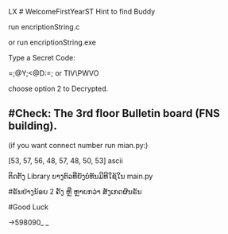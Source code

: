 LX # WelcomeFirstYearST
Hint to find Buddy

run encriptionString.c

or run encriptionString.exe

Type a Secret Code:

=;@Y;<@D:=; 
 or 
TIV\PWVO

choose option 2 to Decrypted.

#Check: The 3rd floor Bulletin board (FNS building).
--------------------------------------
(if you want connect number run mian.py:)

[53, 57, 56, 48, 57, 48, 50, 53] ascii

ຕິດຕັ້ງ Library ບາງຕົວທີ່ຍັງບໍ່ທັນມີທີໃຊ້ໃນ main.py

#ຣັນຢ່າງນ້ອຍ 2 ຄັ້ງ ຫຼື ຫຼາຍກວ່າ ສັງເກດຜົນຣັນ

#Good Luck


->598090_ _
